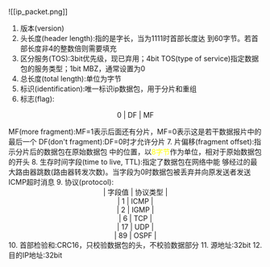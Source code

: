 ![[ip_packet.png]]

1. 版本(version)
2. 头长度(header length):指的是字长，当为1111时首部长度达
	到60字节。若首部长度非4的整数倍则需要填充
3. 区分服务(TOS):3bit优先级，现已弃用；4bit TOS(type of
	service)指定数据包的服务类型；1bit MBZ，通常设置为0
4. 总长度(total length):单位为字节
5. 标识(identification):唯一标识ip数据包，用于分片和重组
6. 标志(flag):
<p align="center">0 | DF | MF</p>
	MF(more fragment):MF=1表示后面还有分片，MF=0表示这是若干数据报片中的最后一个
	DF(don't fragment):DF=0时才允许分片
7. 片偏移(fragment offset):指示分片后的数据包在原始数据包
	中的位置，以<font color="yellow">8字节</font>作为单位，相对于原始数据包的开头
8. 生存时间字段(time to live, TTL):指定了数据包在网络中能
	够经过的最大路由器跳数(路由器转发次数)。当字段为0时数据包被丢弃并向原发送者发送ICMP超时消息
9. 协议(protocol):
<center>
| 字段值 | 协议类型 | <br>
|  1  | ICMP |<br>
|  2  | IGMP |<br>
|  6   | TCP  |<br>
|  17  | UDP  |<br>
|  89  | OSPF |<br>
</center>
10. 首部检验和:CRC16，只校验数据包的头，不校验数据部分
11. 源地址:32bit
12. 目的IP地址:32bit







